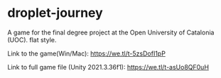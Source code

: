 # droplet-journey
A game for the final degree project at the Open University of Catalonia (UOC).
flat style.

Link to the game(Win/Mac):
https://we.tl/t-5zsDofI1pP

Link to full game file (Unity 2021.3.36f1):
https://we.tl/t-asUo8QF0uH
